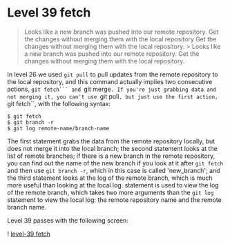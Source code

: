 
# Level 39 fetch

> Looks like a new branch was pushed into our remote repository. Get the changes without merging them with the local repository 
Get the changes without merging them with the local repository. > 
> Looks like a new branch was pushed into our remote repository. Get the changes without merging them with the local repository.

In level 26 we used ```git pull``` to pull updates from the remote repository to the local repository, and this command actually implies two consecutive actions, ``git fetch``` and ``git merge``. If you're just grabbing data and not merging it, you can't use ``git pull``, but just use the first action, ``git fetch``, with the following syntax:

```
$ git fetch
$ git branch -r
$ git log remote-name/branch-name
```

The first statement grabs the data from the remote repository locally, but does not merge it into the local branch; the second statement looks at the list of remote branches; if there is a new branch in the remote repository, you can find out the name of the new branch if you look at it after ``git fetch`` and then use ``git branch -r``, which in this case is called 'new_branch'; and the third statement looks at the log of the remote branch, which is much more useful than looking at the local log. statement is used to view the log of the remote branch, which takes two more arguments than the ``git log`` statement to view the local log: the remote repository name and the remote branch name.

Level 39 passes with the following screen:

! [level-39 fetch](images/level-39-fetch.png)

